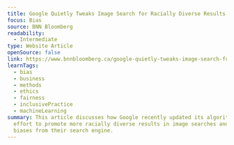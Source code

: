 ```yaml
---
title: Google Quietly Tweaks Image Search for Racially Diverse Results
focus: Bias
source: BNN Bloomberg
readability:
  - Intermediate
type: Website Article
openSource: false
link: https://www.bnnbloomberg.ca/google-quietly-tweaks-image-search-for-racially-diverse-results-1.1668661
learnTags:
  - bias
  - business
  - methods
  - ethics
  - fairness
  - inclusivePractice
  - machineLearning
summary: This article discusses how Google recently updated its algorithms in an
  effort to promote more racially diverse results in image searches and remove
  biases from their search engine.
---
```


